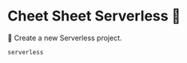 # Cheet Sheet Serverless :memo:

 :construction: Create a new Serverless project.
```cmd
serverless
```
<!--stackedit_data:
eyJoaXN0b3J5IjpbLTE5MTgxOTcxNCwtMTUyMzIzNDgzNyw0OT
MzOTY1NDUsLTIwODg3NDY2MTJdfQ==
-->